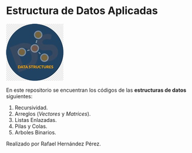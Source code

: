# Estructura de Datos Aplicadas
![Imagen de la Estructura de Datos](./img/imagen.jpeg)

En este repositorio se encuentran los códigos de las **estructuras de datos** siguientes:


1. Recursividad.
1. Arreglos (_Vectores_ y _Matrices_).
1. Listas Enlazadas.
1. Pilas y Colas.
1. Arboles Binarios.

Realizado por Rafael Hernández Pérez.
